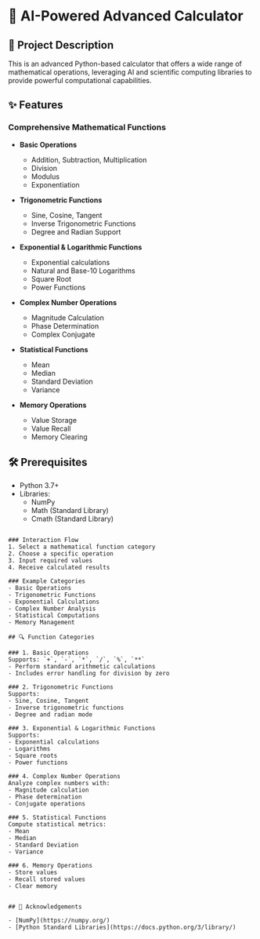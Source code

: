 # 🧮 AI-Powered Advanced Calculator

## 📝 Project Description

This is an advanced Python-based calculator that offers a wide range of mathematical operations, leveraging AI and scientific computing libraries to provide powerful computational capabilities.

## ✨ Features

### Comprehensive Mathematical Functions
- **Basic Operations**
  - Addition, Subtraction, Multiplication
  - Division
  - Modulus
  - Exponentiation

- **Trigonometric Functions**
  - Sine, Cosine, Tangent
  - Inverse Trigonometric Functions
  - Degree and Radian Support

- **Exponential & Logarithmic Functions**
  - Exponential calculations
  - Natural and Base-10 Logarithms
  - Square Root
  - Power Functions

- **Complex Number Operations**
  - Magnitude Calculation
  - Phase Determination
  - Complex Conjugate

- **Statistical Functions**
  - Mean
  - Median
  - Standard Deviation
  - Variance

- **Memory Operations**
  - Value Storage
  - Value Recall
  - Memory Clearing

## 🛠 Prerequisites

- Python 3.7+
- Libraries:
  - NumPy
  - Math (Standard Library)
  - Cmath (Standard Library)


```

### Interaction Flow
1. Select a mathematical function category
2. Choose a specific operation
3. Input required values
4. Receive calculated results

### Example Categories
- Basic Operations
- Trigonometric Functions
- Exponential Calculations
- Complex Number Analysis
- Statistical Computations
- Memory Management

## 🔍 Function Categories

### 1. Basic Operations
Supports: `+`, `-`, `*`, `/`, `%`, `**`
- Perform standard arithmetic calculations
- Includes error handling for division by zero

### 2. Trigonometric Functions
Supports: 
- Sine, Cosine, Tangent
- Inverse trigonometric functions
- Degree and radian mode

### 3. Exponential & Logarithmic Functions
Supports:
- Exponential calculations
- Logarithms
- Square roots
- Power functions

### 4. Complex Number Operations
Analyze complex numbers with:
- Magnitude calculation
- Phase determination
- Conjugate operations

### 5. Statistical Functions
Compute statistical metrics:
- Mean
- Median
- Standard Deviation
- Variance

### 6. Memory Operations
- Store values
- Recall stored values
- Clear memory


## 🙏 Acknowledgements

- [NumPy](https://numpy.org/)
- [Python Standard Libraries](https://docs.python.org/3/library/)
